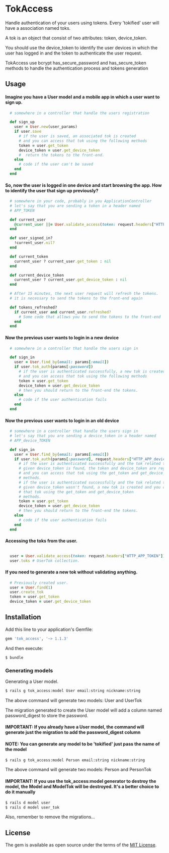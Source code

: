 # TokAccess
Handle authentication of your users using tokens.
Every 'tokified' user will have a association named
toks.

A tok is an object that consist of two attributes: token, device_token.

You should use the device_token to identify the user devices
in which the user has logged in and the token to authenticate the
user request.

TokAccess use bcrypt has_secure_password and has_secure_token methods to handle the authentication process and tokens generation

## Usage

#### Imagine you have a User model and a mobile app in which a user want to sign up.

```ruby
  # somewhere in a controller that handle the users registration

  def sign_up
    user = User.new(user_params)
    if user.save
      # if the user is saved, an associated tok is created
      # and you can access that tok using the following methods
      token = user.get_token
      device_token = user.get_device_token
      #  return the tokens to the front-end.
    else
      # code if the user can't be saved
    end
  end
```
#### So, now the user is logged in one device and start browsing the app. How to identify the user that sign up previously?

```ruby
  # somewhere in your code, probably in you ApplicationController
  # let's say that you are sending a token in a header named
  # APP_TOKEN

  def current_user
    @current_user ||= User.validate_access(token: request.headers["HTTP_APP_TOKEN"])
  end

  def user_signed_in?
    !current_user.nil?
  end

  def current_token
    current_user ? current_user.get_token : nil
  end

  def current_device_token
    current_user ? current_user.get_device_token : nil
  end

  # After 15 minutes, the next user request will refresh the tokens.
  # it is necessary to send the tokens to the front-end again

  def tokens_refreshed?
    if current_user and current_user.refreshed?
      # Some code that allows you to send the tokens to the front-end
    end
  end
```


#### Now the previous user wants to login in a new device

```ruby
  # somewhere in a controller that handle the users sign in

  def sign_in
    user = User.find_by(email: params[:email])
    if user.tok_auth(params[:password])
      # if the user is authenticated successfully, a new tok is created
      # and you can access that tok using the following methods
      token = user.get_token
      device_token = user.get_device_token
      # then you should return to the front-end the tokens.
    else
      # code if the user authentication fails
    end
  end
```

#### Now the previous user wants to login in an old device

```ruby
  # somewhere in a controller that handle the users sign in
  # let's say that you are sending a device_token in a header named
  # APP_device_TOKEN

  def sign_in
    user = User.find_by(email: params[:email])
    if user.tok_auth(params[:password], request.headers["HTTP_APP_device_TOKEN"])
      # if the user is authenticated successfully and the tok related to the
      # given device_token is found, the token and device_token are regenerated
      # and you can access that tok using the get_token and get_device_token
      # methods.
      # if the user is authenticated successfully and the tok related to the
      # given device_token wasn't found, a new tok is created and you can access
      # that tok using the get_token and get_device_token
      # methods.
      token = user.get_token
      device_token = user.get_device_token
      # then you should return to the front-end the tokens.
    else
      # code if the user authentication fails
    end
  end
```

#### Accessing the toks from the user.
```ruby

  user = User.validate_access(token: request.headers["HTTP_APP_TOKEN"])
  user.toks # UserTok collection.

```

#### If you need to generate a new tok without validating anything.
```ruby
  # Previously created user.
  user = User.find(1)
  user.create_tok
  token = user.get_token
  device_token = user.get_device_token

```


## Installation
Add this line to your application's Gemfile:

```ruby
gem 'tok_access', '~> 1.1.3'
```

And then execute:
```bash
$ bundle
```

### Generating models

Generating a User model.

```bash
$ rails g tok_access:model User email:string nickname:string
```
The above command will generate two models: User and UserTok

The migration generated to create the User model will add a column named
password_digest to store the password.

#### IMPORTANT: If you already have a User model, the command will generate just the migration to add the password_digest column

#### NOTE: You can generate any model to be 'tokified' just pass the name of the model

```bash
$ rails g tok_access:model Person email:string nickname:string
```
The above command will generate two models: Person and PersonTok

#### IMPORTANT: If you use the tok_access:model generator to destroy the model, the Model and ModelTok will be destroyed. It's a better choice to do it manually

```bash
$ rails d model user
$ rails d model user_tok
```

Also, remember to remove the migrations...


## License
The gem is available as open source under the terms of the [MIT License](http://opensource.org/licenses/MIT).

